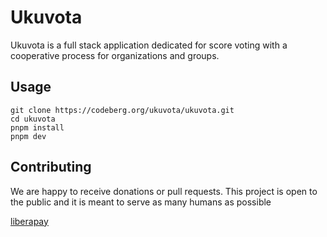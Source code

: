 # Ukuvota

Ukuvota is a full stack application dedicated for score voting with a cooperative process for organizations and groups.

## Usage
 
```
git clone https://codeberg.org/ukuvota/ukuvota.git
cd ukuvota
pnpm install
pnpm dev
```

## Contributing

We are happy to receive donations or pull requests. This project is open to the public and it is meant to serve as many humans as possible

[liberapay](https://en.liberapay.com/ukuvota)
